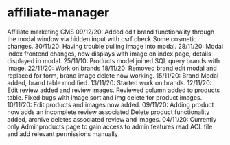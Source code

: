 # affiliate-manager
Affiliate marketing CMS
09/12/20: Added edit brand functionality through the modal window via hidden input with csrf check.Some cosmetic changes.
30/11/20: Having trouble pulling image into modal.
28/11/20: Modal index frontend changes, now displays with image on index page, details displayed in modal.
25/11/10: Products model joined SQL query brands with image. 
22/11/20: Work on brands
18/11/20: Removed brand edit modal and replaced for form, brand image delete now working.
15/11/20: Brand Modal added, brand table modified.
13/11/20: Started work on brands.
12/11/20: Edit review added and review images. 
          Reviewed column added to products table.
          Fixed bugs with image sort and img delete for product images.
10/11/20: Edit products and images now added. 
09/11/20: Adding product now adds an incomplete review associated
          Delete product functionality added, archive deletes associated review and images.
04/11/20: Currently only Adminproducts page
          to gain access to admin features read ACL file and add relevant permissions manually
